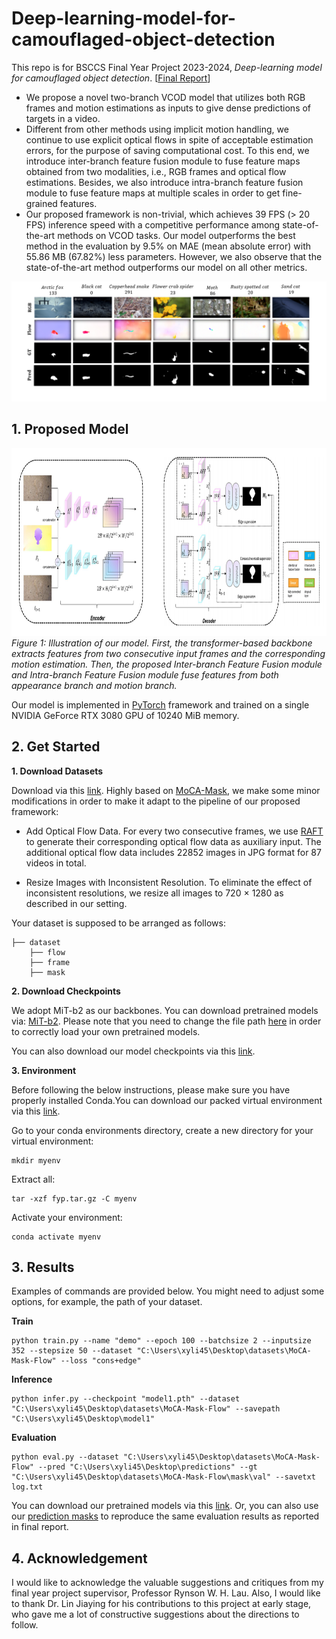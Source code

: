 # Deep-learning-model-for-camouflaged-object-detection

This repo is for BSCCS Final Year Project 2023-2024, *Deep-learning model for camouflaged object detection*. [[Final Report](https://drive.google.com/file/d/1hTAkfLB3w7eAXHaP47lbP5EZrpRNHKWT/view?usp=sharing)]

* We propose a novel two-branch VCOD model that utilizes both RGB frames and motion estimations as inputs to give dense predictions of targets in a video.
* Different from other methods using implicit motion handling, we continue to use explicit optical flows in spite of acceptable estimation errors, for the purpose of saving computational cost. To this end, we introduce inter-branch feature fusion module to fuse feature maps obtained from two modalities, i.e., RGB frames and optical flow estimations. Besides, we also introduce intra-branch feature fusion module to fuse feature maps at multiple scales in order to get fine-grained features. 
* Our proposed framework is non-trivial, which achieves 39 FPS (> 20 FPS) inference speed with a competitive performance among state-of-the-art methods on VCOD tasks. Our model outperforms the best method in the evaluation by 9.5% on MAE (mean absolute error) with 55.86 MB (67.82%) less parameters. However, we also observe that the state-of-the-art method outperforms our model on all other metrics. 

![alt text](./img/qualitative_results.png)

## 1. Proposed Model

<p align="left">
    <img src="./img/proposed_framework.png" width='1400' height='300' /> <br />
    <em>
    Figure 1: Illustration of our model. First, the transformer-based backbone extracts
    features from two consecutive input frames and the corresponding motion estimation.
    Then, the proposed Inter-branch Feature Fusion module and Intra-branch Feature Fusion
    module fuse features from both appearance branch and motion branch.
    </em>
</p>

Our model is implemented in [PyTorch](https://github.com/pytorch/pytorch) framework and trained on a single NVIDIA GeForce RTX 3080 GPU of 10240 MiB memory.

## 2. Get Started

**1. Download Datasets**

Download via this [link](https://drive.google.com/file/d/1Y53kXm412YUT9fpVzvirwHDWLTHq_yjp/view?usp=sharing). Highly based on [MoCA-Mask](https://github.com/XuelianCheng/SLT-Net?tab=readme-ov-file), we make some minor modifications in order to make it adapt to the pipeline of our proposed framework: 

* Add Optical Flow Data. For every two consecutive frames, we use [RAFT](https://github.com/princeton-vl/RAFT) to generate their corresponding optical flow data as auxiliary input. The additional optical flow data includes 22852 images in JPG format for 87 videos in total.

* Resize Images with Inconsistent Resolution. To eliminate the effect of inconsistent resolutions, we resize all images to 720 × 1280 as described in our setting.

Your dataset is supposed to be arranged as follows: 

```shell
├── dataset
    ├── flow
    ├── frame
    ├── mask
```

**2. Download Checkpoints**

We adopt MiT-b2 as our backbones. You can download pretrained models via: [MiT-b2](https://drive.google.com/file/d/1ZWpvO8p7DyaVi3lpLLYBfl9fS1ADF63b/view?usp=sharing). Please note that you need to change the file path [here](https://github.com/AharenDaisuki/Deep-learning-model-for-camouflaged-object-detection/blob/main/model/mit.py) in order to correctly load your own pretrained models.  

You can also download our model checkpoints via this [link](https://drive.google.com/file/d/1Yi5Mv2oLHQoz9xcrsk2LYw2Aw20eIvRp/view?usp=sharing). 

**3. Environment**


Before following the below instructions, please make sure you have properly installed Conda.You can download our packed virtual environment via this [link](). 

Go to your conda environments directory, create a new directory for your virtual environment: 

```
mkdir myenv
```

Extract all: 
```
tar -xzf fyp.tar.gz -C myenv
```

Activate your environment: 
```
conda activate myenv
```

## 3. Results

Examples of commands are provided below. You might need to adjust some options, for example, the path of your dataset. 

**Train**
```
python train.py --name "demo" --epoch 100 --batchsize 2 --inputsize 352 --stepsize 50 --dataset "C:\Users\xyli45\Desktop\datasets\MoCA-Mask-Flow" --loss "cons+edge"
```

**Inference**
```
python infer.py --checkpoint "model1.pth" --dataset "C:\Users\xyli45\Desktop\datasets\MoCA-Mask-Flow" --savepath "C:\Users\xyli45\Desktop\model1"
```

**Evaluation**
```
python eval.py --dataset "C:\Users\xyli45\Desktop\datasets\MoCA-Mask-Flow" --pred "C:\Users\xyli45\Desktop\predictions" --gt "C:\Users\xyli45\Desktop\datasets\MoCA-Mask-Flow\mask\val" --savetxt log.txt
```

You can download our pretrained models via this [link](https://drive.google.com/file/d/1Yi5Mv2oLHQoz9xcrsk2LYw2Aw20eIvRp/view?usp=sharing). Or, you can also use our [prediction masks](https://drive.google.com/file/d/1XV_zewiO4kawmvmiFq6q7wfP6knV_gfi/view?usp=sharing) to reproduce the same evaluation results as reported in final report. 

## 4. Acknowledgement

I would like to acknowledge the valuable suggestions and critiques from my final year project supervisor, Professor Rynson W. H. Lau. Also, I would like to thank Dr. Lin Jiaying for his contributions to this project at early stage, who gave me a lot of constructive suggestions about the directions to follow. 